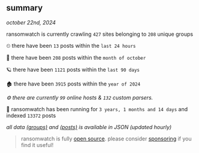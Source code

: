 
## summary
_october 22nd, 2024_

ransomwatch is currently crawling `427` sites belonging to `208` unique groups

⏲ there have been `13` posts within the `last 24 hours`

🦈 there have been `208` posts within the `month of october`

🪐 there have been `1121` posts within the `last 90 days`

🏚 there have been `3915` posts within the `year of 2024`

_⚙️ there are currently `99` online hosts & `132` custom parsers._

🦕 ransomwatch has been running for `3 years, 1 months and 14 days` and indexed `13372` posts

_all data  [(groups)](http://ransomwhat.telemetry.ltd/groups) and [(posts)](http://ransomwhat.telemetry.ltd/posts) is available in JSON (updated hourly)_

> ransomwatch is fully [open source](https://github.com/joshhighet/ransomwatch#ransomwatch--). please consider [sponsoring](https://github.com/sponsors/joshhighet) if you find it useful!
